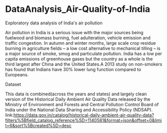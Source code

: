 # DataAnalysis_Air-Quality-of-India
Exploratory data analysis of India's air pollution 


Air pollution in India is a serious issue with the major sources being fuelwood and biomass burning, fuel adulteration, vehicle emission and traffic congestion. In autumn and winter months, large scale crop residue burning in agriculture fields – a low cost alternative to mechanical tilling – is a major source of smoke, smog and particulate pollution. India has a low per capita emissions of greenhouse gases but the country as a whole is the third largest after China and the United States.A 2013 study on non-smokers has found that Indians have 30% lower lung function compared to Europeans.


Dataset

This data is combined(across the years and states) and largely clean version of the Historical Daily Ambient Air Quality Data released by the Ministry of Environment and Forests and Central Pollution Control Board of India under the National Data Sharing and Accessibility Policy (NDSAP).
link:https://data.gov.in/catalog/historical-daily-ambient-air-quality-data?filters%5Bfield_catalog_reference%5D=1140581&format=json&offset=0&limit=6&sort%5Bcreated%5D=desc

